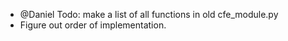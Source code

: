  - @Daniel Todo: make a list of all functions in old cfe_module.py
 - Figure out order of implementation.
